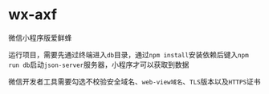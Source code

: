 # wx-axf
微信小程序版爱鲜蜂

运行项目，需要先通过终端进入`db`目录，通过`npm install`安装依赖后键入`npm run db`启动`json-server`服务器，小程序才可以获取到数据

微信开发者工具需要勾选不校验安全域名、`web-view域名`、`TLS`版本以及`HTTPS`证书